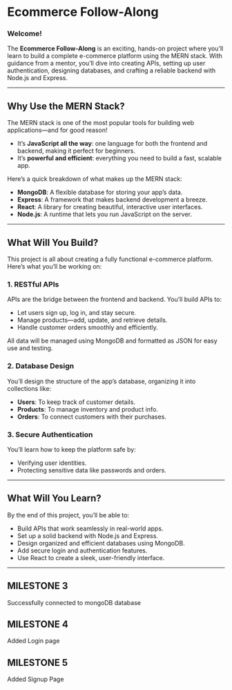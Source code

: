 

# **Ecommerce Follow-Along**

### **Welcome!**

The **Ecommerce Follow-Along** is an exciting, hands-on project where you’ll learn to build a complete e-commerce platform using the MERN stack. With guidance from a mentor, you’ll dive into creating APIs, setting up user authentication, designing databases, and crafting a reliable backend with Node.js and Express.

---

## **Why Use the MERN Stack?**

The MERN stack is one of the most popular tools for building web applications—and for good reason!  
- It’s **JavaScript all the way**: one language for both the frontend and backend, making it perfect for beginners.  
- It’s **powerful and efficient**: everything you need to build a fast, scalable app.  

Here’s a quick breakdown of what makes up the MERN stack:  
- **MongoDB**: A flexible database for storing your app’s data.  
- **Express**: A framework that makes backend development a breeze.  
- **React**: A library for creating beautiful, interactive user interfaces.  
- **Node.js**: A runtime that lets you run JavaScript on the server.

---

## **What Will You Build?**

This project is all about creating a fully functional e-commerce platform. Here’s what you’ll be working on:

### **1. RESTful APIs**
APIs are the bridge between the frontend and backend. You’ll build APIs to:  
- Let users sign up, log in, and stay secure.  
- Manage products—add, update, and retrieve details.  
- Handle customer orders smoothly and efficiently.  

All data will be managed using MongoDB and formatted as JSON for easy use and testing.

### **2. Database Design**
You’ll design the structure of the app’s database, organizing it into collections like:  
- **Users**: To keep track of customer details.  
- **Products**: To manage inventory and product info.  
- **Orders**: To connect customers with their purchases.

### **3. Secure Authentication**
You’ll learn how to keep the platform safe by:  
- Verifying user identities.  
- Protecting sensitive data like passwords and orders.  

---

## **What Will You Learn?**

By the end of this project, you’ll be able to:  
- Build APIs that work seamlessly in real-world apps.  
- Set up a solid backend with Node.js and Express.  
- Design organized and efficient databases using MongoDB.  
- Add secure login and authentication features.  
- Use React to create a sleek, user-friendly interface.

---

## **MILESTONE 3**

Successfully connected to mongoDB database

## **MILESTONE 4**

Added Login page

## **MILESTONE 5**

Added Signup Page

